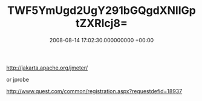 ﻿---
layout: post
title: !binary |-
  TWF5YmUgd2UgY291bGQgdXNlIGptZXRlcj8=
wordpress_id: 34
wordpress_url: !binary |-
  aHR0cDovL2phbWVzYW5kY2xhcmUubmV0L2xpZmUvP3A9MzQ=
date: 2008-08-14 17:02:30.000000000 +00:00
---
http://jakarta.apache.org/jmeter/

or jprobe

http://www.quest.com/common/registration.aspx?requestdefid=18937
